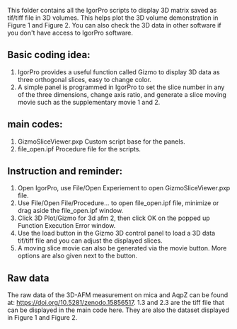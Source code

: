 This folder contains all the IgorPro scripts to display 3D matrix saved as tif/tiff file in 3D volumes. This helps plot the 3D volume demonstration in Figure 1 and Figure 2. You can also check the 3D data in other software if you don't have access to IgorPro software.

## Basic coding idea:
1. IgorPro provides a useful function called Gizmo to display 3D data as three orthogonal slices, easy to change color.
2. A simple panel is programmed in IgorPro to set the slice number in any of the three dimensions, change axis ratio, and generate a slice moving movie such as the supplementary movie 1 and 2.


## main codes:
1. GizmoSliceViewer.pxp
	Custom script base for the panels.
2. file_open.ipf
	Procedure file for the scripts.


## Instruction and reminder:
1. Open IgorPro, use File/Open Experiement to open GizmoSliceViewer.pxp file.
2. Use File/Open File/Procedure... to open file_open.ipf file, minimize or drag aside the file_open.ipf window.
3. Click 3D Plot/Gizmo for 3d afm 2, then click OK on the popped up Function Execution Error window.
4. Use the load button in the Gizmo 3D control panel to load a 3D data tif/tiff file and you can adjust the displayed slices.
5. A moving slice movie can also be generated via the movie button. More options are also given next to the button.


## Raw data
The raw data of the 3D-AFM measurement on mica and AqpZ can be found at: https://doi.org/10.5281/zenodo.15856517. 1.3 and 2.3 are the tiff file that can be displayed in the main code here. They are also the dataset displayed in Figure 1 and Figure 2.